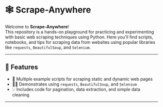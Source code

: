 # 🕸️ Scrape-Anywhere

Welcome to **Scrape-Anywhere**!  
This repository is a hands-on playground for practicing and experimenting with basic web scraping techniques using Python. Here you'll find scripts, notebooks, and tips for scraping data from websites using popular libraries like `requests`, `BeautifulSoup`, and `Selenium`.

---

## 🚀 Features

- 📄 Multiple example scripts for scraping static and dynamic web pages
- 🧑‍💻 Demonstrates using `requests`, `BeautifulSoup`, and `Selenium`
- 💡 Includes code for pagination, data extraction, and simple data cleaning
---